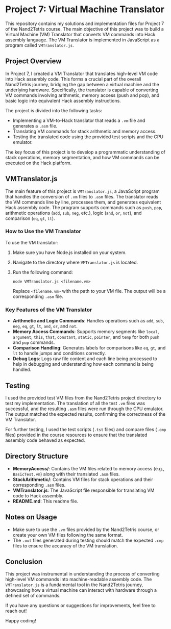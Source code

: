 # Project 7: Virtual Machine Translator

This repository contains my solutions and implementation files for Project 7 of the Nand2Tetris course. The main objective of this project was to build a Virtual Machine (VM) Translator that converts VM commands into Hack assembly language. The VM Translator is implemented in JavaScript as a program called `VMTranslator.js`.

## Project Overview

In Project 7, I created a VM Translator that translates high-level VM code into Hack assembly code. This forms a crucial part of the overall Nand2Tetris journey, bridging the gap between a virtual machine and the underlying hardware. Specifically, the translator is capable of converting VM commands involving arithmetic, memory access (push and pop), and basic logic into equivalent Hack assembly instructions.

The project is divided into the following tasks:
- Implementing a VM-to-Hack translator that reads a `.vm` file and generates a `.asm` file.
- Translating VM commands for stack arithmetic and memory access.
- Testing the translated code using the provided test scripts and the CPU emulator.

The key focus of this project is to develop a programmatic understanding of stack operations, memory segmentation, and how VM commands can be executed on the Hack platform.

## VMTranslator.js

The main feature of this project is `VMTranslator.js`, a JavaScript program that handles the conversion of `.vm` files to `.asm` files. The translator reads the VM commands line by line, processes them, and generates equivalent Hack assembly code. The program supports commands such as `push`, `pop`, arithmetic operations (`add`, `sub`, `neg`, etc.), logic (`and`, `or`, `not`), and comparison (`eq`, `gt`, `lt`).

### How to Use the VM Translator

To use the VM translator:
1. Make sure you have Node.js installed on your system.
2. Navigate to the directory where `VMTranslator.js` is located.
3. Run the following command:

   ```
   node VMTranslator.js <filename.vm>
   ```

   Replace `<filename.vm>` with the path to your VM file. The output will be a corresponding `.asm` file.

### Key Features of the VM Translator

- **Arithmetic and Logic Commands**: Handles operations such as `add`, `sub`, `neg`, `eq`, `gt`, `lt`, `and`, `or`, and `not`.
- **Memory Access Commands**: Supports memory segments like `local`, `argument`, `this`, `that`, `constant`, `static`, `pointer`, and `temp` for both `push` and `pop` commands.
- **Comparison Handling**: Generates labels for comparisons like `eq`, `gt`, and `lt` to handle jumps and conditions correctly.
- **Debug Logs**: Logs raw file content and each line being processed to help in debugging and understanding how each command is being handled.

## Testing

I used the provided test VM files from the Nand2Tetris project directory to test my implementation. The translation of all the test `.vm` files was successful, and the resulting `.asm` files were run through the CPU emulator. The output matched the expected results, confirming the correctness of the VM Translator.

For further testing, I used the test scripts (`.tst` files) and compare files (`.cmp` files) provided in the course resources to ensure that the translated assembly code behaved as expected.

## Directory Structure

- **MemoryAccess/**: Contains the VM files related to memory access (e.g., `BasicTest.vm`) along with their translated `.asm` files.
- **StackArithmetic/**: Contains VM files for stack operations and their corresponding `.asm` files.
- **VMTranslator.js**: The JavaScript file responsible for translating VM code to Hack assembly.
- **README.md**: This readme file.

## Notes on Usage

- Make sure to use the `.vm` files provided by the Nand2Tetris course, or create your own VM files following the same format.
- The `.out` files generated during testing should match the expected `.cmp` files to ensure the accuracy of the VM translation.

## Conclusion

This project was instrumental in understanding the process of converting high-level VM commands into machine-readable assembly code. The `VMTranslator.js` is a fundamental tool in the Nand2Tetris journey, showcasing how a virtual machine can interact with hardware through a defined set of commands.

If you have any questions or suggestions for improvements, feel free to reach out!

Happy coding!
